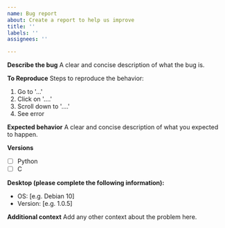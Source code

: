```yaml
---
name: Bug report
about: Create a report to help us improve
title: ''
labels: ''
assignees: ''

---
```


**Describe the bug**
A clear and concise description of what the bug is.

**To Reproduce**
Steps to reproduce the behavior:
1. Go to '...'
2. Click on '....'
3. Scroll down to '....'
4. See error

**Expected behavior**
A clear and concise description of what you expected to happen.

**Versions**
- [ ] Python
- [ ] C

**Desktop (please complete the following information):**
 - OS: [e.g. Debian 10]
 - Version: [e.g. 1.0.5]

**Additional context**
Add any other context about the problem here.

